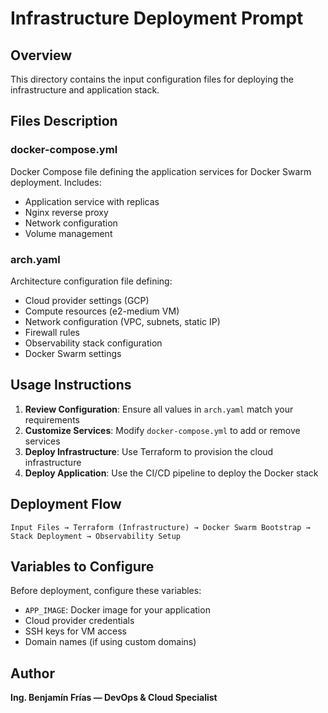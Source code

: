# Infrastructure Deployment Prompt

## Overview
This directory contains the input configuration files for deploying the infrastructure and application stack.

## Files Description

### docker-compose.yml
Docker Compose file defining the application services for Docker Swarm deployment. Includes:
- Application service with replicas
- Nginx reverse proxy
- Network configuration
- Volume management

### arch.yaml
Architecture configuration file defining:
- Cloud provider settings (GCP)
- Compute resources (e2-medium VM)
- Network configuration (VPC, subnets, static IP)
- Firewall rules
- Observability stack configuration
- Docker Swarm settings

## Usage Instructions

1. **Review Configuration**: Ensure all values in `arch.yaml` match your requirements
2. **Customize Services**: Modify `docker-compose.yml` to add or remove services
3. **Deploy Infrastructure**: Use Terraform to provision the cloud infrastructure
4. **Deploy Application**: Use the CI/CD pipeline to deploy the Docker stack

## Deployment Flow

```
Input Files → Terraform (Infrastructure) → Docker Swarm Bootstrap → Stack Deployment → Observability Setup
```

## Variables to Configure

Before deployment, configure these variables:
- `APP_IMAGE`: Docker image for your application
- Cloud provider credentials
- SSH keys for VM access
- Domain names (if using custom domains)

## Author
**Ing. Benjamín Frías — DevOps & Cloud Specialist**
